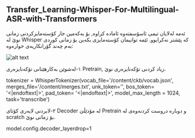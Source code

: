 ## Transfer_Learning-Whisper-For-Multilingual-ASR-with-Transformers
ئەمە لەلایان تیمی ئاسۆسفتەوە ئامادە کراوە, بۆ یەکەمین جار کۆستەمایزکردنی زمانی نوێ لە Whisper کە پێشتر نەکرابوو.
ئێمە توانیمان کۆستەمایزی بکەین بۆ زمانی کوردی بەم چەند گۆرانکاریەی خوارەوە:

![alt text](https://github.com/[hadihaji]/[Transfer_Learning-Whisper-For-Multilingual-ASR-with-Transformers]/openai.png?raw=true)

١-لەشوێن بەکارهێنانی تۆکەنایزەری Pretrain, زیاد کردنی تۆکەنایزەری نوێ.



tokenizer = WhisperTokenizer(vocab_file='/content/ckb/vocab.json',
                            merges_file='/content/merges.txt',
                             unk_token='',
                             bos_token= '<|endoftext|>',
                             pad_token= '<|endoftext|>',
                             model_max_length = 1024,
                            task='transcribe')
                            
                            
                            
٢-لابردنی لایەری کۆتای Decoder لە مۆدێڵێ Pretrain و دوبارە دروست کردنەوەی لە scratch بۆ زمانی نوێ.



model.config.decoder_layerdrop=1
